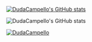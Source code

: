 

[![DudaCampello's GitHub stats](https://github-readme-stats.vercel.app/api?username=DudaCampello)](https://github.com/DudaCampello/github-readme-stats)

![DudaCampello's GitHub stats](https://github-readme-stats.vercel.app/api?username=DudaCampello&theme=dark&show_icons=true)

[![DudaCampello](https://github-readme-stats.vercel.app/api/top-langs/?username=DudaCampello&hide=html&layout=compact&theme=default)](https://github.com/DudaCampello/github-readme-stats)
